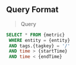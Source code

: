 ## Query Format

> Query

```SQL
SELECT * FROM {metric} 
 WHERE entity = {entity} 
 AND tags.{tagkey} = '/' 
 AND time > {startTime} 
 AND time < {endTime}
```
